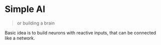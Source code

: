 # Simple AI

> or building a brain

Basic idea is to build neurons with reactive inputs, that can be connected like a network.
